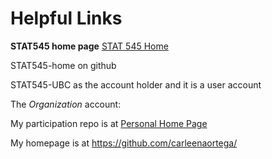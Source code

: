 # Helpful Links

__STAT545 home page__
[STAT 545 Home](https://stat545.stat.ubc.ca)

STAT545-home on github 
[](https://github.com/STAT545-UBC/STAT545-home)

STAT545-UBC as the account holder and it is a user account

The _Organization_ account:
[](https://github.com/STAT545-UBC)

My participation repo is at 
[Personal Home Page](https://github.com/carleenaortega/STAT545-participation)

My homepage is at 
https://github.com/carleenaortega/


